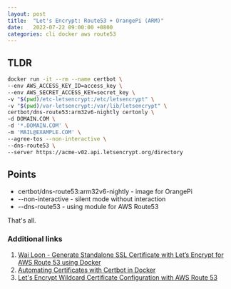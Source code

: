 ```yaml
---
layout: post
title:  "Let's Encrypt: Route53 + OrangePi (ARM)"
date:   2022-07-22 09:00:00 +0800
categories: cli docker aws route53
---
```


## TLDR

  ```sh
  docker run -it --rm --name certbot \
  --env AWS_ACCESS_KEY_ID=access_key \
  --env AWS_SECRET_ACCESS_KEY=secret_key \
  -v "$(pwd)/etc-letsencrypt:/etc/letsencrypt" \
  -v "$(pwd)/var-letsencrypt:/var/lib/letsencrypt" \
  certbot/dns-route53:arm32v6-nightly certonly \
  -d DOMAIN.COM \
  -d '*.DOMAIN.COM' \
  -m 'MAIL@EXAMPLE.COM' \
  --agree-tos --non-interactive \
  --dns-route53 \
  --server https://acme-v02.api.letsencrypt.org/directory
  ```

## Points

* certbot/dns-route53:arm32v6-nightly - image for OrangePi
* --non-interactive - silent mode without interaction
* --dns-route53 - using module for AWS Route53

That's all.

### Additional links

1. [Wai Loon - Generate Standalone SSL Certificate with Let’s Encrypt for AWS Route 53 using Docker](https://medium.com/w-logs/generate-standalone-ssl-certificate-with-lets-encrypt-for-aws-route-53-25a30ca3062)
2. [Automating Certificates with Certbot in Docker](https://coderevolve.com/certbot-in-docker/)
3. [Let's Encrypt Wildcard Certificate Configuration with AWS Route 53](https://medium.com/prog-code/lets-encrypt-wildcard-certificate-configuration-with-aws-route-53-9c15adb936a7
)
